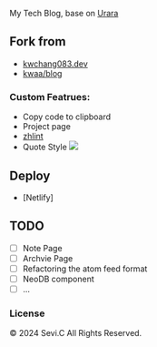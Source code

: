 My Tech Blog, base on [Urara](https://github.com/importantimport/urara)

## Fork from

- [kwchang083.dev](https://github.com/kwchang0831/kwchang0831.dev)
- [kwaa/blog](https://github.com/kwaa/blog)

### Custom Featrues:

- Copy code to clipboard
- Project page
- [zhlint](https://github.com/Jinjiang/zhlint)
- Quote Style
  ![](https://usc1.contabostorage.com/cc0b816231a841b1b0232d5ef0c6deb1:image/2022/07/637fdb5526081256980d8876bae46c23.png)

## Deploy

- [Netlify]

## TODO

- [ ] Note Page
- [ ] Archvie Page
- [ ] Refactoring the atom feed format
- [ ] NeoDB component
- [ ] ...

### License

© 2024 Sevi.C All Rights Reserved. 
